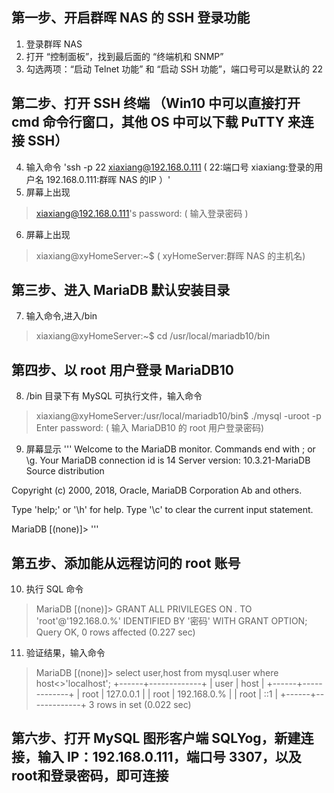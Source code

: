 
## 第一步、开启群晖 NAS 的 SSH 登录功能
1. 登录群晖 NAS
2. 打开 “控制面板”，找到最后面的 “终端机和 SNMP”
3. 勾选两项：“启动 Telnet 功能” 和 “启动 SSH 功能”，端口号可以是默认的 22

## 第二步、打开 SSH 终端 （Win10 中可以直接打开 cmd 命令行窗口，其他 OS 中可以下载 PuTTY 来连接 SSH）
4. 输入命令
'ssh -p 22 xiaxiang@192.168.0.111    ( 22:端口号 xiaxiang:登录的用户名 192.168.0.111:群晖 NAS 的IP ）'
5. 屏幕上出现
> xiaxiang@192.168.0.111's password:  ( 输入登录密码 )
6. 屏幕上出现
> xiaxiang@xyHomeServer:~$            ( xyHomeServer:群晖 NAS 的主机名) 

## 第三步、进入 MariaDB 默认安装目录
7. 输入命令,进入/bin
> xiaxiang@xyHomeServer:~$ cd /usr/local/mariadb10/bin

## 第四步、以 root 用户登录 MariaDB10
8. /bin 目录下有 MySQL 可执行文件，输入命令
> xiaxiang@xyHomeServer:/usr/local/mariadb10/bin$ ./mysql -uroot -p
> Enter password: ( 输入 MariaDB10 的 root 用户登录密码)
9. 屏幕显示
'''
Welcome to the MariaDB monitor.  Commands end with ; or \g.
Your MariaDB connection id is 14
Server version: 10.3.21-MariaDB Source distribution

Copyright (c) 2000, 2018, Oracle, MariaDB Corporation Ab and others.
 
Type 'help;' or '\h' for help. Type '\c' to clear the current input statement.
  
MariaDB [(none)]>
'''
        
 ## 第五步、添加能从远程访问的 root 账号
10. 执行 SQL 命令
> MariaDB [(none)]> GRANT ALL PRIVILEGES ON *.* TO 'root'@'192.168.0.%' IDENTIFIED BY '密码' WITH GRANT OPTION;
> Query OK, 0 rows affected (0.227 sec)
11. 验证结果，输入命令
> MariaDB [(none)]> select user,host from mysql.user where host<>'localhost';
> +------+-------------+
> | user | host        |
> +------+-------------+
> | root | 127.0.0.1   |
> | root | 192.168.0.% |
> | root | ::1         |
> +------+-------------+
> 3 rows in set (0.022 sec)
          
  ## 第六步、打开 MySQL 图形客户端 SQLYog，新建连接，输入 IP：192.168.0.111，端口号 3307，以及root和登录密码，即可连接
  
  
  
          
          
    
